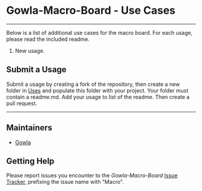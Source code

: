 # Gowla-Macro-Board - Use Cases
---

Below is a list of additional use cases for the macro board. For each usage, please read the included readme. 

1. New usage. 


## Submit a Usage

Submit a usage by creating a fork of the repository, then create a new folder in [Uses](https://github.com/SamGowland/Gowla-Macro-Board/blob/master/Uses) and populate this folder with your project. Your folder must contain a readme.md. Add your usage to list of the readme. Then create a pull request. 

---

## Maintainers

* [Gowla](https://github.com/SamGowland)

## Getting Help

Please report issues you encounter to the
*Gowla-Macro-Board*
[Issue Tracker](https://github.com/SamGowland/Gowla-Macro-Board/issues), prefixing the
issue name with "Macro".
